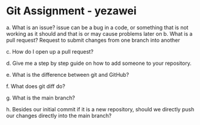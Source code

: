 # Git Assignment - yezawei
a. What is an issue?
issue can be a bug in a code, or something that is not working as it should and that is or may cause problems later on
b. What is a pull request?
Request to submit changes from one branch into another

c. How do I open up a pull request?

d. Give me a step by step guide on how to add someone to your repository.

e. What is the difference between git and GitHub?

f. What does git diff do?

g. What is the main branch?

h. Besides our initial commit if it is a new repository, should we directly push our changes directly into the main branch?
